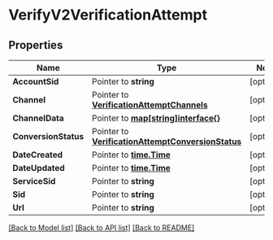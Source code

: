# VerifyV2VerificationAttempt

## Properties
Name | Type | Notes
------------ | ------------- | -------------
**AccountSid** | Pointer to **string** | [optional] 
**Channel** | Pointer to [**VerificationAttemptChannels**](verification_attempt_channels.md) | [optional] 
**ChannelData** | Pointer to [**map[string]interface{}**](.md) | [optional] 
**ConversionStatus** | Pointer to [**VerificationAttemptConversionStatus**](verification_attempt_conversion_status.md) | [optional] 
**DateCreated** | Pointer to [**time.Time**](time.Time.md) | [optional] 
**DateUpdated** | Pointer to [**time.Time**](time.Time.md) | [optional] 
**ServiceSid** | Pointer to **string** | [optional] 
**Sid** | Pointer to **string** | [optional] 
**Url** | Pointer to **string** | [optional] 

[[Back to Model list]](../README.md#documentation-for-models) [[Back to API list]](../README.md#documentation-for-api-endpoints) [[Back to README]](../README.md)


